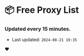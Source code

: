 # :package: Free Proxy List
### Updated every 15 minutes.

- Last updated: `2024-08-21 19:35`

:heart:
